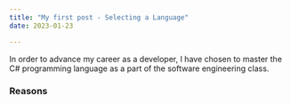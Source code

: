 ```yaml
---
title: "My first post - Selecting a Language"
date: 2023-01-23

---
```

In order to advance my career as a developer, I have chosen to master the C# programming language as a part of the software engineering class.

### Reasons 


